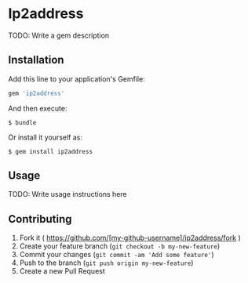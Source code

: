 # Ip2address

TODO: Write a gem description

## Installation

Add this line to your application's Gemfile:

```ruby
gem 'ip2address'
```

And then execute:

    $ bundle

Or install it yourself as:

    $ gem install ip2address

## Usage

TODO: Write usage instructions here

## Contributing

1. Fork it ( https://github.com/[my-github-username]/ip2address/fork )
2. Create your feature branch (`git checkout -b my-new-feature`)
3. Commit your changes (`git commit -am 'Add some feature'`)
4. Push to the branch (`git push origin my-new-feature`)
5. Create a new Pull Request
